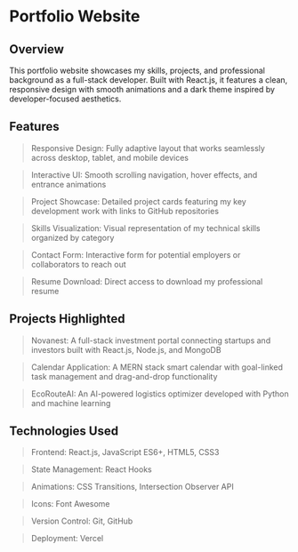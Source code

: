 # Portfolio Website

## Overview

This portfolio website showcases my skills, projects, and professional background as a full-stack developer. Built with React.js, it features a clean, responsive design with smooth animations and a dark theme inspired by developer-focused aesthetics.

## Features

> Responsive Design: Fully adaptive layout that works seamlessly across desktop, tablet, and mobile devices

> Interactive UI: Smooth scrolling navigation, hover effects, and entrance animations

> Project Showcase: Detailed project cards featuring my key development work with links to GitHub repositories

> Skills Visualization: Visual representation of my technical skills organized by category

> Contact Form: Interactive form for potential employers or collaborators to reach out

> Resume Download: Direct access to download my professional resume

## Projects Highlighted

> Novanest: A full-stack investment portal connecting startups and investors built with React.js, Node.js, and MongoDB

> Calendar Application: A MERN stack smart calendar with goal-linked task management and drag-and-drop functionality

> EcoRouteAI: An AI-powered logistics optimizer developed with Python and machine learning

## Technologies Used

> Frontend: React.js, JavaScript ES6+, HTML5, CSS3

> State Management: React Hooks

> Animations: CSS Transitions, Intersection Observer API

> Icons: Font Awesome

> Version Control: Git, GitHub

> Deployment: Vercel
